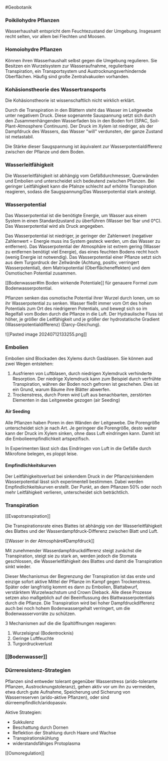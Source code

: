 #Geobotanik 

### Poikilohydre Pflanzen

Wasserhaushalt entspricht dem Feuchtezustand der Umgebung. Insgesamt recht selten, vor allem bei Flechten und Moosen.

### Homoiohydre Pflanzen

Können ihren Wasserhaushalt selbst gegen die Umgebung regulieren. Sie Besitzen ein Wurzelsystem zur Wasseraufnahme, regulierbare Transpiration, ein Transportsystem und Austrocknungsverhindernde Oberflächen. Häufig sind große Zentralvakuolen vorhanden.

### Kohäsionstheorie des Wassertransports

Die Kohäsionstheorie ist wissenschaftlich nicht wirklich erklärt.

Durch die Transpiration in den Blättern steht das Wasser im Leitgewebe unter negativem Druck. Diese sogenannte Sauspannung setzt sich durch den Zusammenhängenden Wasserfaden bis in den Boden fort (SPAC, Soil-Plant-Atmosphere Continuum). Der Druck im Xylem ist niedriger, als der Dampfdruck des Wassers, das Wasser "will" verdunsten, der ganze Zustand ist metastabil.

Die Stärke dieser Saugspannung ist äquivalent zur Wasserpotentialdifferenz zwischen der Pflanze und dem Boden.

### Wasserleitfähigkeit

Die Wasserleitfähigkeit ist abhängig vom Gefäßdurchmesser, Querwänden und Embolien und unterscheidet sich bedeutend zwischen Pflanzen. Bei geringer Leitfähigkeit kann die Pfalnze schlecht auf erhöhte Transpiration reagieren, sodass die Saugspannung/Das Wasserpotential stark ansteigt.

### Wasserpotential

Das Wasserpotential ist die benötigte Energie, um Wasser aus einem System in einen Standardzustand zu überführen (Wasser bei 1bar und 0°C). Das Wasserpotential wird als Druck angegeben.

Das Wasserpotential ist niedriger, je geringer der Zahlenwert (negativer Zahlenwert = Energie muss ins System gesteck werden, um das Wasser zu entfernen). Das Wasserpotential der Atmosphäre ist extrem gering (Wasser zu entfernen benötigt viel Energie), das eines feuchten Bodens recht hoch (wenig Energie ist notwendig). Das Wasserpotential einer Pflanze setzt sich aus dem Turgordruck der Zellwände (Achtung, positiv, verringert Wasserpotential), dem Matrixpotential (Oberflächeneffekten) und dem Osmotischen Potential zusammen.

[[Bodenwasser#Im Boden wirkende Potentiale]] für genauere Formel zum Bodenwasserpotential.

Pflanzen senken das osmotische Potential ihrer Wurzel durch Ionen, um so ihr Wasserpotential zu senken. Wasser fließt immer vom Ort des hohen Potentials zum Ort des niedrigeren Potentials, und bewegt sich so im Regelfall vom Boden durch die Pflanze in die Luft. Der Hydraulische Fluss ist höher, je größer die Leitfähigkeit und je größer der hydrostatische Gradient (Wasserpotentialdifferenz) (Darcy-Gleichung).

![[Pasted image 20240712133255.png]]

### Embolien

Embolien sind Blockaden des Xylems durch Gasblasen. Sie können aud zwei Wegen entstehen: 
1. Ausfrieren von Luftblasen, durch niedrigen Xylemdruck verhinderte Resorption. Der niedrige Xylemdruck kann zum Beispiel durch verfrühte Transpiration, währen der Boden noch gefroren ist geschehen. Dies ist ein Grund, warum Bäume ihre Blätter abwerfen.
2. Trockenstress, durch Poren wird Luft aus benachbarten, zerstörten Elementen in das Leitgewebe gezogen (air Seeding)

#### Air Seeding

Alle Pflanzen haben Poren in den Wänden der Leitgewebe. Die Porengröße unterscheidet sich je nach Art. Je geringeer die Porengröße, desto weiter kann der Druck im Xylem sinken, ohne dass Luft eindringen kann. Damit ist die Embolieempfindlichkeit artspezifisch.

In Experimenten lässt sich das Eindringen von Luft in die Gefäße durch Mikrofone belegen, es ploppt leise.

#### Empfindlichkeitskurven

Der Leitfähigkeitsverlust bei sinkendem Druck in der Pflanze/sinkendem Wasserpotential lässt sich experimentell bestimmen. Dabei werden Empfindlichkeitskurven erstellt. Der Punkt, an dem Pflanzen 50% oder noch mehr Leitfähigkeit verlieren, unterscheidet sich beträchtlich.

### Transpiration

[[Evapotranspiration]]

Die Transpirationsrate eines Blattes ist abhängig von der Wasserleitfähigkeit des Blattes und der Wasserdampfdruck-Differenz zwischen Blatt und Luft.

[[Wasser in der Atmosphäre#Dampfdruck]]

Mit zunehmender Wasserdampfdruckdifferenz steigt zunächst die Transpiration, steigt sie zu stark an, werden jedoch die Stomata geschlossen, die Wasserleitfähigkeit des Blattes und damit die Transpiration sinkt wieder.

Dieser Mechanismus der Begrenzung der Transpiration ist das erste und einzige sofort aktive Mittel der Pflanze im Kampf gegen Trockenstress. Später oder langfristig kommt es dann zu Embolien, Blattabwurf, verstärktem Wurzelwachstum und Crown Dieback. Alle diese Prozesse setzen also maßgeblich auf dei Beeinflussung des Blattwasserpotentials durch die Pflanze. Die Transpiration wird bei hoher Dampfdruckdifferenz auch bei noch hohem Bodenwassergehalt verringert, um die Bodenwasservorräte zu schützen.

3 Mechanismen auf die die Spaltöffnungen reagieren:
1. Wurzelsignal (Bodentrocknis)
2. Geringe Luftfeuchte
3. Turgordruckverlust

### [[Bodenwasser]]

### Dürreresistenz-Strategien

Pflanzen sind entweder tolerant gegenüber Wasserstress (arido-tolerante Pflanzen, Austrocknungstoleranz), gehen aktiv vor um ihn zu vermeiden, etwa durch gute Aufnahme, Speicherung und Sicherung von Wasserreserven (arido-aktive Pflanzen), oder sind dürreempfindlich/aridopassiv.

Aktive Strategien:
- Sukkulenz
- Beschattung durch Dornen
- Reflektion der Strahlung durch Haare und Wachse
- Transpirationskühlung
- widerstandsfähiges Protoplasma

[[Osmoregulation]]